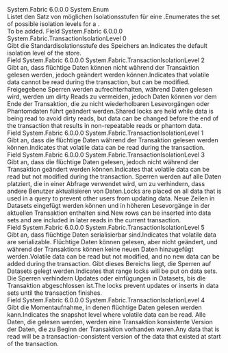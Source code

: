 <Type Name="TransactionIsolationLevel" FullName="System.Fabric.TransactionIsolationLevel">
  <TypeSignature Language="C#" Value="public enum TransactionIsolationLevel" />
  <TypeSignature Language="ILAsm" Value=".class public auto ansi sealed TransactionIsolationLevel extends System.Enum" />
  <TypeSignature Language="DocId" Value="T:System.Fabric.TransactionIsolationLevel" />
  <TypeSignature Language="VB.NET" Value="Public Enum TransactionIsolationLevel" />
  <TypeSignature Language="F#" Value="type TransactionIsolationLevel = " />
  <AssemblyInfo>
    <AssemblyName>System.Fabric</AssemblyName>
    <AssemblyVersion>6.0.0.0</AssemblyVersion>
  </AssemblyInfo>
  <Base>
    <BaseTypeName>System.Enum</BaseTypeName>
  </Base>
  <Docs>
    <summary>
      <para><span data-ttu-id="38aae-101">Listet den Satz von möglichen Isolationsstufen für eine <see cref="T:System.Fabric.Transaction" />.</span><span class="sxs-lookup"><span data-stu-id="38aae-101">Enumerates the set of possible isolation levels for a <see cref="T:System.Fabric.Transaction" />.</span></span></para>
    </summary>
    <remarks>To be added.</remarks>
  </Docs>
  <Members>
    <Member MemberName="Default">
      <MemberSignature Language="C#" Value="Default" />
      <MemberSignature Language="ILAsm" Value=".field public static literal valuetype System.Fabric.TransactionIsolationLevel Default = int32(0)" />
      <MemberSignature Language="DocId" Value="F:System.Fabric.TransactionIsolationLevel.Default" />
      <MemberSignature Language="VB.NET" Value="Default" />
      <MemberSignature Language="F#" Value="Default = 0" Usage="System.Fabric.TransactionIsolationLevel.Default" />
      <MemberType>Field</MemberType>
      <AssemblyInfo>
        <AssemblyName>System.Fabric</AssemblyName>
        <AssemblyVersion>6.0.0.0</AssemblyVersion>
      </AssemblyInfo>
      <ReturnValue>
        <ReturnType>System.Fabric.TransactionIsolationLevel</ReturnType>
      </ReturnValue>
      <MemberValue>0</MemberValue>
      <Docs>
        <summary>
          <para><span data-ttu-id="38aae-102">Gibt die Standardisolationsstufe des Speichers an.</span><span class="sxs-lookup"><span data-stu-id="38aae-102">Indicates the default isolation level of the store.</span></span></para>
        </summary>
      </Docs>
    </Member>
    <Member MemberName="ReadCommitted">
      <MemberSignature Language="C#" Value="ReadCommitted" />
      <MemberSignature Language="ILAsm" Value=".field public static literal valuetype System.Fabric.TransactionIsolationLevel ReadCommitted = int32(2)" />
      <MemberSignature Language="DocId" Value="F:System.Fabric.TransactionIsolationLevel.ReadCommitted" />
      <MemberSignature Language="VB.NET" Value="ReadCommitted" />
      <MemberSignature Language="F#" Value="ReadCommitted = 2" Usage="System.Fabric.TransactionIsolationLevel.ReadCommitted" />
      <MemberType>Field</MemberType>
      <AssemblyInfo>
        <AssemblyName>System.Fabric</AssemblyName>
        <AssemblyVersion>6.0.0.0</AssemblyVersion>
      </AssemblyInfo>
      <ReturnValue>
        <ReturnType>System.Fabric.TransactionIsolationLevel</ReturnType>
      </ReturnValue>
      <MemberValue>2</MemberValue>
      <Docs>
        <summary>
          <para><span data-ttu-id="38aae-103">Gibt an, dass flüchtige Daten können nicht während der Transaktion gelesen werden, jedoch geändert werden können.</span><span class="sxs-lookup"><span data-stu-id="38aae-103">Indicates that volatile data cannot be read during the transaction, but can be modified.</span></span> <span data-ttu-id="38aae-104">Freigegebene Sperren werden aufrechterhalten, während Daten gelesen wird, werden um dirty Reads zu vermeiden, jedoch Daten können vor dem Ende der Transaktion, die zu nicht wiederholbaren Lesevorgängen oder Phantomdaten führt geändert werden.</span><span class="sxs-lookup"><span data-stu-id="38aae-104">Shared locks are held while data is being read to avoid dirty reads, but data can be changed before the end of the transaction that results in non-repeatable reads or phantom data.</span></span></para>
        </summary>
      </Docs>
    </Member>
    <Member MemberName="ReadUncommitted">
      <MemberSignature Language="C#" Value="ReadUncommitted" />
      <MemberSignature Language="ILAsm" Value=".field public static literal valuetype System.Fabric.TransactionIsolationLevel ReadUncommitted = int32(1)" />
      <MemberSignature Language="DocId" Value="F:System.Fabric.TransactionIsolationLevel.ReadUncommitted" />
      <MemberSignature Language="VB.NET" Value="ReadUncommitted" />
      <MemberSignature Language="F#" Value="ReadUncommitted = 1" Usage="System.Fabric.TransactionIsolationLevel.ReadUncommitted" />
      <MemberType>Field</MemberType>
      <AssemblyInfo>
        <AssemblyName>System.Fabric</AssemblyName>
        <AssemblyVersion>6.0.0.0</AssemblyVersion>
      </AssemblyInfo>
      <ReturnValue>
        <ReturnType>System.Fabric.TransactionIsolationLevel</ReturnType>
      </ReturnValue>
      <MemberValue>1</MemberValue>
      <Docs>
        <summary>
          <para>
            <span data-ttu-id="38aae-105">Gibt an, dass die flüchtige Daten während der Transaktion gelesen werden können.</span><span class="sxs-lookup"><span data-stu-id="38aae-105">Indicates that volatile data can be read during the transaction.</span></span> 
            </para>
        </summary>
      </Docs>
    </Member>
    <Member MemberName="RepeatableRead">
      <MemberSignature Language="C#" Value="RepeatableRead" />
      <MemberSignature Language="ILAsm" Value=".field public static literal valuetype System.Fabric.TransactionIsolationLevel RepeatableRead = int32(3)" />
      <MemberSignature Language="DocId" Value="F:System.Fabric.TransactionIsolationLevel.RepeatableRead" />
      <MemberSignature Language="VB.NET" Value="RepeatableRead" />
      <MemberSignature Language="F#" Value="RepeatableRead = 3" Usage="System.Fabric.TransactionIsolationLevel.RepeatableRead" />
      <MemberType>Field</MemberType>
      <AssemblyInfo>
        <AssemblyName>System.Fabric</AssemblyName>
        <AssemblyVersion>6.0.0.0</AssemblyVersion>
      </AssemblyInfo>
      <ReturnValue>
        <ReturnType>System.Fabric.TransactionIsolationLevel</ReturnType>
      </ReturnValue>
      <MemberValue>3</MemberValue>
      <Docs>
        <summary>
          <para><span data-ttu-id="38aae-106">Gibt an, dass die flüchtige Daten gelesen, jedoch nicht während der Transaktion geändert werden können.</span><span class="sxs-lookup"><span data-stu-id="38aae-106">Indicates that volatile data can be read but not modified during the transaction.</span></span> <span data-ttu-id="38aae-107">Sperren werden auf alle Daten platziert, die in einer Abfrage verwendet wird, um zu verhindern, dass andere Benutzer aktualisieren von Daten.</span><span class="sxs-lookup"><span data-stu-id="38aae-107">Locks are placed on all data that is used in a query to prevent other users from updating data.</span></span> <span data-ttu-id="38aae-108">Neue Zeilen in Datasets eingefügt werden können und in höheren Lesevorgänge in der aktuellen Transaktion enthalten sind.</span><span class="sxs-lookup"><span data-stu-id="38aae-108">New rows can be inserted into data sets and are included in later reads in the current transaction.</span></span></para>
        </summary>
      </Docs>
    </Member>
    <Member MemberName="Serializable">
      <MemberSignature Language="C#" Value="Serializable" />
      <MemberSignature Language="ILAsm" Value=".field public static literal valuetype System.Fabric.TransactionIsolationLevel Serializable = int32(5)" />
      <MemberSignature Language="DocId" Value="F:System.Fabric.TransactionIsolationLevel.Serializable" />
      <MemberSignature Language="VB.NET" Value="Serializable" />
      <MemberSignature Language="F#" Value="Serializable = 5" Usage="System.Fabric.TransactionIsolationLevel.Serializable" />
      <MemberType>Field</MemberType>
      <AssemblyInfo>
        <AssemblyName>System.Fabric</AssemblyName>
        <AssemblyVersion>6.0.0.0</AssemblyVersion>
      </AssemblyInfo>
      <ReturnValue>
        <ReturnType>System.Fabric.TransactionIsolationLevel</ReturnType>
      </ReturnValue>
      <MemberValue>5</MemberValue>
      <Docs>
        <summary>
          <para><span data-ttu-id="38aae-109">Gibt an, dass flüchtige Daten serialisierbar sind.</span><span class="sxs-lookup"><span data-stu-id="38aae-109">Indicates that volatile data are serializable.</span></span> <span data-ttu-id="38aae-110">Flüchtige Daten können gelesen, aber nicht geändert, und während der Transaktions können keine neuen Daten hinzugefügt werden.</span><span class="sxs-lookup"><span data-stu-id="38aae-110">Volatile data can be read but not modified, and no new data can be added during the transaction.</span></span> <span data-ttu-id="38aae-111">Gibt dieses Bereichs liegt, die Sperren auf Datasets gelegt werden.</span><span class="sxs-lookup"><span data-stu-id="38aae-111">Indicates that range locks will be put on data sets.</span></span> <span data-ttu-id="38aae-112">Die Sperren verhindern Updates oder einfügungen in Datasets, bis die Transaktion abgeschlossen ist.</span><span class="sxs-lookup"><span data-stu-id="38aae-112">The locks prevent updates or inserts in data sets until the transaction finishes.</span></span></para>
        </summary>
      </Docs>
    </Member>
    <Member MemberName="Snapshot">
      <MemberSignature Language="C#" Value="Snapshot" />
      <MemberSignature Language="ILAsm" Value=".field public static literal valuetype System.Fabric.TransactionIsolationLevel Snapshot = int32(4)" />
      <MemberSignature Language="DocId" Value="F:System.Fabric.TransactionIsolationLevel.Snapshot" />
      <MemberSignature Language="VB.NET" Value="Snapshot" />
      <MemberSignature Language="F#" Value="Snapshot = 4" Usage="System.Fabric.TransactionIsolationLevel.Snapshot" />
      <MemberType>Field</MemberType>
      <AssemblyInfo>
        <AssemblyName>System.Fabric</AssemblyName>
        <AssemblyVersion>6.0.0.0</AssemblyVersion>
      </AssemblyInfo>
      <ReturnValue>
        <ReturnType>System.Fabric.TransactionIsolationLevel</ReturnType>
      </ReturnValue>
      <MemberValue>4</MemberValue>
      <Docs>
        <summary>
          <para><span data-ttu-id="38aae-113">Gibt die Momentaufnahme, in denen flüchtige Daten gelesen werden kann.</span><span class="sxs-lookup"><span data-stu-id="38aae-113">Indicates the snapshot level where volatile data can be read.</span></span> <span data-ttu-id="38aae-114">Alle Daten, die gelesen werden, werden eine Transaktion konsistente Version der Daten, die zu Beginn der Transaktion vorhanden waren.</span><span class="sxs-lookup"><span data-stu-id="38aae-114">Any data that is read will be a transaction-consistent version of the data that existed at start of the transaction.</span></span></para>
        </summary>
      </Docs>
    </Member>
  </Members>
</Type>